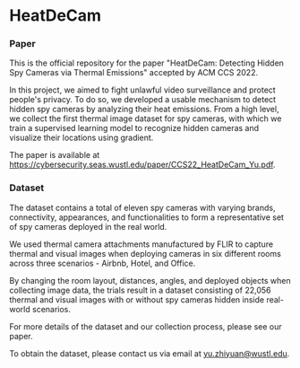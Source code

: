 # HeatDeCam

### Paper

This is the official repository for the paper "HeatDeCam: Detecting Hidden Spy Cameras via Thermal Emissions" accepted by ACM CCS 2022. 

In this project, we aimed to fight unlawful video surveillance and protect people's privacy. To do so, we developed a usable mechanism to detect hidden spy cameras by analyzing their heat emissions. From a high level, we collect the first thermal image dataset for spy cameras, with which we train a supervised learning model to recognize hidden cameras and visualize their locations using gradient.

The paper is available at https://cybersecurity.seas.wustl.edu/paper/CCS22_HeatDeCam_Yu.pdf.

### Dataset

The dataset contains a total of eleven spy cameras with varying brands, connectivity, appearances, and functionalities to form a representative set of spy cameras deployed in the real world.

We used thermal camera attachments manufactured by FLIR to capture thermal and visual images when deploying cameras in six different rooms across three scenarios - Airbnb, Hotel, and Office.

By changing the room layout, distances, angles, and deployed objects when collecting image data, the trials result in a dataset consisting of 22,056 thermal and visual images with or without spy cameras hidden inside real-world scenarios.

For more details of the dataset and our collection process, please see our paper.

To obtain the dataset, please contact us via email at yu.zhiyuan@wustl.edu.